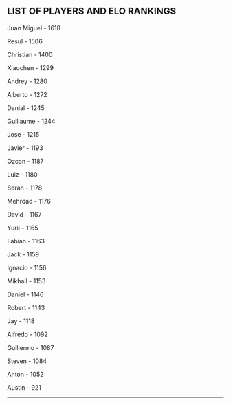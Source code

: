 ## LIST OF PLAYERS AND ELO RANKINGS


Juan Miguel - 1618


Resul - 1506


Christian - 1400


Xiaochen - 1299


Andrey - 1280


Alberto - 1272


Danial - 1245


Guillaume - 1244


Jose - 1215


Javier - 1193


Ozcan - 1187


Luiz - 1180


Soran - 1178


Mehrdad - 1176


David - 1167


Yurii - 1165


Fabian - 1163


Jack - 1159


Ignacio - 1156


Mikhail - 1153


Daniel - 1146


Robert - 1143


Jay - 1118


Alfredo - 1092


Guillermo - 1087


Steven - 1084


Anton - 1052


Austin - 921



--------------------------------------------------------------

